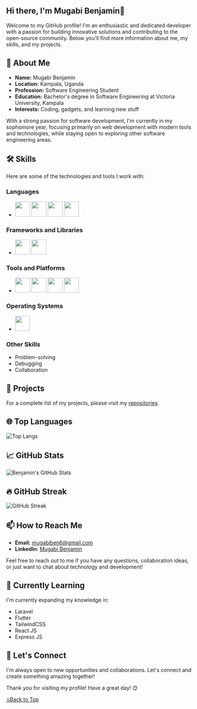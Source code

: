 ## Hi there, I'm Mugabi Benjamin👋

Welcome to my GitHub profile! I'm an enthusiastic and dedicated developer with a passion for building innovative solutions and contributing to the open-source community. Below you'll find more information about me, my skills, and my projects.


## 🚀 About Me

- **Name:** Mugabi Benjamin
- **Location:** Kampala, Uganda
- **Profession:** Software Engineering Student
- **Education:** Bachelor's degree in Software Engineering at Victoria University, Kampala
- **Interests:** Coding, gadgets, and learning new stuff

With a strong passion for software development, I'm currently in my sophomore year, focusing primarily on web development with modern tools and technologies, while staying open to exploring other software engineering areas.


## 🛠️ Skills

Here are some of the technologies and tools I work with:

### Languages
  - <img src="https://cdn.jsdelivr.net/gh/devicons/devicon/icons/javascript/javascript-original.svg" width="40" height="40" />  <img src="https://cdn.jsdelivr.net/gh/devicons/devicon/icons/php/php-original.svg" width="40" height="40" />    <img src="https://cdn.jsdelivr.net/gh/devicons/devicon/icons/css3/css3-original.svg" width="40" height="40" />  <img src="https://cdn.jsdelivr.net/gh/devicons/devicon/icons/dart/dart-original.svg" width="40" height="40" />

### Frameworks and Libraries
  - <img src="https://upload.wikimedia.org/wikipedia/commons/d/d5/Tailwind_CSS_Logo.svg" width="40" height="40" />  <img src="https://cdn.jsdelivr.net/gh/devicons/devicon/icons/bootstrap/bootstrap-original.svg" width="40" height="40" />

### Tools and Platforms
  - <img src="https://cdn.jsdelivr.net/gh/devicons/devicon/icons/mysql/mysql-original.svg" width="40" height="40" />    <img src="https://cdn.jsdelivr.net/gh/devicons/devicon/icons/postgresql/postgresql-original.svg" width="40" height="40" />  <img src="https://cdn.jsdelivr.net/gh/devicons/devicon/icons/git/git-original.svg" width="40" height="40" />  <img src="https://cdn.jsdelivr.net/gh/devicons/devicon/icons/firebase/firebase-plain.svg" width="40" height="40" />

### Operating Systems
  - <img src="https://cdn.jsdelivr.net/gh/devicons/devicon/icons/linux/linux-original.svg" width="40" height="40" />

### Other Skills
- Problem-solving
- Debugging
- Collaboration


## 🔭 Projects

For a complete list of my projects, please visit my [repositories](https://github.com/mugabiBenjamin?tab=repositories).


## 🌐 Top Languages

![Top Langs](https://github-readme-stats.vercel.app/api/top-langs/?username=mugabiBenjamin&layout=compact&theme=dark)


## 📈 GitHub Stats

![Benjamin's GitHub Stats](https://github-readme-stats.vercel.app/api?username=mugabiBenjamin&show_icons=true&theme=dark)


## 🔥 GitHub Streak

![GitHub Streak](https://github-readme-streak-stats.herokuapp.com/?user=mugabiBenjamin&theme=dark)


## 📫 How to Reach Me

- **Email:** mugabiben6@gmail.com
- **LinkedIn:** [Mugabi Benjamin](https://www.linkedin.com/in/mugabi-benjamin-156603224/)

Feel free to reach out to me if you have any questions, collaboration ideas, or just want to chat about technology and development!


## 🌱 Currently Learning

I'm currently expanding my knowledge in:
- Laravel
- Flutter
- TailwindCSS
- React JS
- Express JS


## 💬 Let's Connect

I'm always open to new opportunities and collaborations. Let's connect and create something amazing together!

Thank you for visiting my profile! Have a great day! 😊

[🔝Back to Top](#hi-there-im-mugabi-benjamin)
